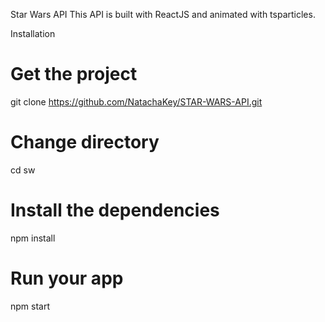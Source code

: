 Star Wars API
This API is built with ReactJS and animated with tsparticles.



Installation
# Get the project
git clone https://github.com/NatachaKey/STAR-WARS-API.git

# Change directory
cd sw

# Install the dependencies
npm install

# Run your app
npm start
